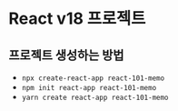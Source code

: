 # React v18 프로젝트

## 프로젝트 생성하는 방법

- `npx create-react-app react-101-memo`
- `npm init react-app react-101-memo`
- `yarn create react-app react-101-memo`
